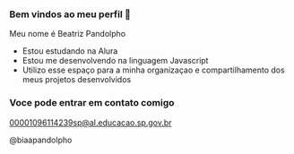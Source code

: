 ### Bem vindos ao meu perfil 🥀

Meu nome é Beatriz Pandolpho

- Estou estudando na Alura 
- Estou me desenvolvendo na linguagem Javascript
- Utilizo esse espaço para a minha organizaçao e compartilhamento dos meus projetos desenvolvidos

### Voce pode entrar em contato comigo 

00001096114239sp@al.educacao.sp.gov.br

@biaapandolpho
